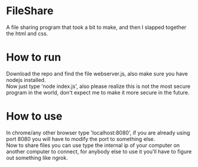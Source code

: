 # FileShare
 A file sharing program that took a bit to make, and then I slapped together the html and css.
# How to run
Download the repo and find the file webserver.js, also make sure you have nodejs installed.  
Now just type 'node index.js', also please realize this is not the most secure program in the world, don't expect me to make it more secure in the future.
# How to use
In chrome/any other browser type 'localhost:8080', if you are already using port 8080 you will have to modify the port to something else.  
Now to share files you can use type the internal ip of your computer on another computer to connect, for anybody else to use it you'll have to figure out something like ngrok.

